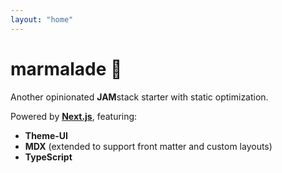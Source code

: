 ```yaml
---
layout: "home"
---
```


# marmalade 🍊

Another opinionated **JAM**stack starter with static optimization.

Powered by [**Next.js**](https://nextjs.org), featuring:

- **Theme-UI**
- **MDX** (extended to support front matter and custom layouts)
- **TypeScript**
